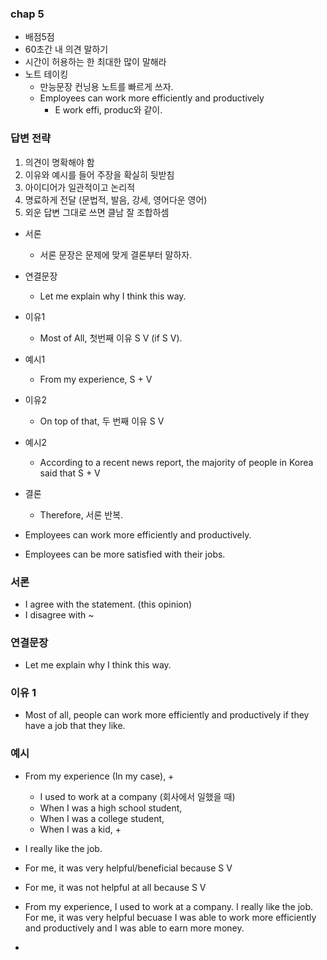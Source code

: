 ### chap 5

- 배점5점
- 60초간 내 의견 말하기
- 시간이 허용하는 한 최대한 많이 말해라
- 노트 테이킹
  - 만능문장 컨닝용 노트를 빠르게 쓰자.
  - Employees can work more efficiently and productively
    - E work effi, produc와 같이.

### 답변 전략

1. 의견이 명확해야 함
2. 이유와 예시를 들어 주장을 확실히 뒷받침
3. 아이디어가 일관적이고 논리적
4. 명료하게 전달 (문법적, 발음, 강세, 영어다운 영어)
5. 외운 답변 그대로 쓰면 클남 잘 조합하셈

- 서론
  - 서론 문장은 문제에 맞게 결론부터 말하자.
- 연결문장
  - Let me explain why I think this way.
- 이유1
  - Most of All, 첫번째 이유 S V (if S V).
- 예시1
  - From my experience, S + V
- 이유2
  - On top of that, 두 번째 이유 S V
- 예시2
  - According to a recent news report, the majority of people in Korea said that S + V
- 결론

  - Therefore, 서론 반복.

- Employees can work more efficiently and productively.
- Employees can be more satisfied with their jobs.

### 서론

- I agree with the statement. (this opinion)
- I disagree with ~

### 연결문장

- Let me explain why I think this way.

### 이유 1

- Most of all, people can work more efficiently and productively if they have a job that they like.

### 예시

- From my experience (In my case), +
  - I used to work at a company (회사에서 일했을 때)
  - When I was a high school student,
  - When I was a college student,
  - When I was a kid, +
- I really like the job.
- For me, it was very helpful/beneficial because S V
- For me, it was not helpful at all because S V

- From my experience, I used to work at a company. I really like the job. For me, it was very helpful becuase I was able to work more efficiently and productively and I was able to earn more money.
-
